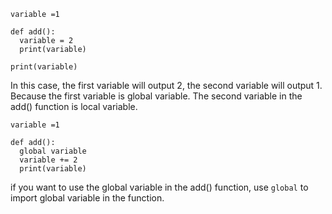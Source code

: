 ```
variable =1

def add():
  variable = 2
  print(variable)

print(variable)
```
In this case, the first variable will output 2, the second variable will output 1. Because the first variable is global variable. The second variable in the add() function is local variable.

```
variable =1

def add():
  global variable
  variable += 2
  print(variable)
```

if you want to use the global variable in the add() function, use `global` to import global variable in the function.
